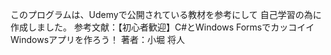 このプログラムは、Udemyで公開されている教材を参考にして
自己学習の為に作成しました。
参考文献：【初心者歓迎】C#とWindows FormsでカッコイイWindowsアプリを作ろう！
著者：小堀 将人

